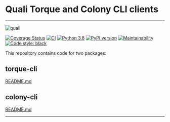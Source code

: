 # Quali Torque and Colony CLI clients

---

![quali](quali.png)

[![Coverage Status](https://coveralls.io/repos/github/QualiNext/client-cli/badge.svg?branch=master)](https://coveralls.io/github/QualiNext/client-cli?branch=master)
[![CI](https://github.com/QualiNext/client-cli/workflows/CI/badge.svg)](https://github.com/QualiNext/client-cli/actions?query=workflow%3ACI)
[![Python 3.8](https://img.shields.io/badge/python-3.8-blue.svg)](https://www.python.org/downloads/release/python-380/)
[![PyPI version](https://badge.fury.io/py/torque-cli.svg)](https://badge.fury.io/py/torque-cli)
[![Maintainability](https://api.codeclimate.com/v1/badges/5a9f730163de9b6231e6/maintainability)](https://codeclimate.com/github/QualiNext/client-cli/maintainability)
[![Code style: black](https://img.shields.io/badge/code%20style-black-000000.svg)](https://github.com/psf/black)

This repository contains code for two packages:

## torque-cli
[README.md](./torque-cli/README.md)

## colony-cli
[README.md](./colony-cli/README.md)

---
